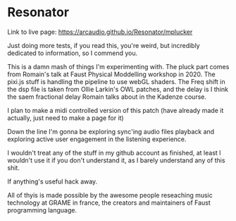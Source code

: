 # Resonator

Link to live page: https://arcaudio.github.io/Resonator/mplucker

Just doing more tests, if you read this, you're weird, but incredibly dedicated to information, so I commend you.

This is a damn mash of things I'm experimenting with. The pluck part comes from Romain's talk at  Faust Physical Moddelling workshop in 2020. The pixi.js stuff is handling the pipeline to use webGL shaders. The Freq shift in the dsp file is taken from Ollie Larkin's OWL patches, and the delay is I think the saem fractional delay Romain talks about in the Kadenze course. 

I plan to make a midi controlled version of this patch (have already made it actually, just need to make a page for it)

Down the line I'm gonna be exploring sync'ing audio files playback and exploring active user engagement in the listening experience. 

I wouldn't treat any of the stuff in my github account as finished, at least I wouldn't use it if you don't understand it, as I barely understand any of this shit. 

If anything's useful hack away. 

All of thyis is made possible by the awesome people reseaching music technology at GRAME in france, the creators and maintainers of Faust programming language. 

